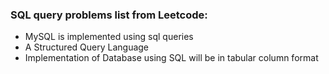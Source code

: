 ### SQL query problems list from Leetcode:

* MySQL is implemented using sql queries
* A Structured Query Language
* Implementation of Database using SQL will be in tabular column format
